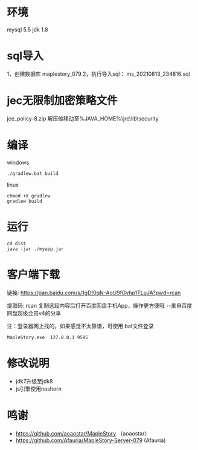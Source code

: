 # 环境
mysql 5.5
jdk 1.8
# sql导入
1，创建数据库 maplestory_079
2，执行导入sql： ms_20210813_234816.sql

# jec无限制加密策略文件
jce_policy-8.zip 解压缩移动至%JAVA_HOME%\jre\lib\security

# 编译
windows
```
./gradlew.bat build
```

linux
```
chmod +X gradlew
gradlew build
```
# 运行
```
cd dist
java -jar ./myapp.jar
```
# 客户端下载
链接: https://pan.baidu.com/s/1gDt0qN-AoU9fGvhp1TLuJA?pwd=rcan 

提取码: rcan 复制这段内容后打开百度网盘手机App，操作更方便哦 
--来自百度网盘超级会员v4的分享

注：登录器网上找的，如果感觉不太靠谱，可使用 bat文件登录 

```
MapleStory.exe  127.0.0.1 9595
```

# 修改说明
- jdk7升级至jdk8
- js引擎使用nashorn

# 鸣谢

- https://github.com/aoaostar/MapleStory （aoaostar）
- https://github.com/Afauria/MapleStory-Server-079 (Afauria)